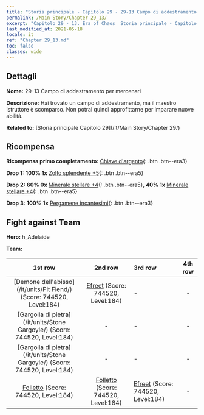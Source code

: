 ```yaml
---
title: "Storia principale - Capitolo 29 - 29-13 Campo di addestramento per mercenari"
permalink: /Main Story/Chapter 29_13/
excerpt: "Capitolo 29 - 13. Era of Chaos  Storia principale - Capitolo 29_13. 29-13 Campo di addestramento per mercenari"
last_modified_at: 2021-05-18
locale: it
ref: "Chapter 29_13.md"
toc: false
classes: wide
---
```


## Dettagli

 **Nome:** 29-13 Campo di addestramento per mercenari

 **Descrizione:** Hai trovato un campo di addestramento, ma il maestro istruttore è scomparso. Non potrai quindi approfittarne per imparare nuove abilità.

 **Related to:** [Storia principale Capitolo 29](/it/Main Story/Chapter 29/)

## Ricompensa

 **Ricompensa primo completamento:** [Chiave d'argento](/ItemsIT/con_693/){: .btn .btn--era3}

 **Drop 1:** **100% 1x** [Zolfo splendente +5](/ItemsIT/mat_99/){: .btn .btn--era5}

 **Drop 2:** **60% 0x** [Minerale stellare +4](/ItemsIT/mat_89/){: .btn .btn--era5}, **40% 1x** [Minerale stellare +4](/ItemsIT/mat_89/){: .btn .btn--era5}

 **Drop 3:** **100% 1x** [Pergamene incantesimi](/ItemsIT/con_694/){: .btn .btn--era3}


## Fight against Team
 **Hero:** h_Adelaide

 **Team:**


  | 1st row | 2nd row | 3rd row | 4th row |
  |:----:|:----:|:----|:----:|
  | [Demone dell'abisso](/it/units/Pit Fiend/) (Score: 744520, Level:184)  | [Efreet](/it/units/Efreeti/) (Score: 744520, Level:184)  | - | - |
  | [Gargolla di pietra](/it/units/Stone Gargoyle/) (Score: 744520, Level:184)  | - | - | - |
  | [Gargolla di pietra](/it/units/Stone Gargoyle/) (Score: 744520, Level:184)  | - | - | - |
  | [Folletto](/it/units/Imp/) (Score: 744520, Level:184)  | [Folletto](/it/units/Imp/) (Score: 744520, Level:184)  | [Efreet](/it/units/Efreeti/) (Score: 744520, Level:184)  | - |


